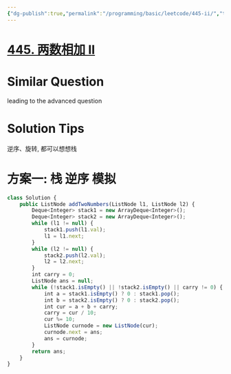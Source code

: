 ```yaml
---
{"dg-publish":true,"permalink":"/programming/basic/leetcode/445-ii/","tags":["leetcode/linked-list","leetcode/math/high-precision-compulation","leetcode/stack"]}
---
```



# [445. 两数相加 II](https://leetcode.cn/problems/add-two-numbers-ii/)

# Similar Question

leading to the advanced question

# Solution Tips

逆序、旋转, 都可以想想栈

# 方案一: 栈 逆序 模拟

```js
class Solution {
    public ListNode addTwoNumbers(ListNode l1, ListNode l2) {
        Deque<Integer> stack1 = new ArrayDeque<Integer>();
        Deque<Integer> stack2 = new ArrayDeque<Integer>();
        while (l1 != null) {
            stack1.push(l1.val);
            l1 = l1.next;
        }
        while (l2 != null) {
            stack2.push(l2.val);
            l2 = l2.next;
        }
        int carry = 0;
        ListNode ans = null;
        while (!stack1.isEmpty() || !stack2.isEmpty() || carry != 0) {
            int a = stack1.isEmpty() ? 0 : stack1.pop();
            int b = stack2.isEmpty() ? 0 : stack2.pop();
            int cur = a + b + carry;
            carry = cur / 10;
            cur %= 10;
            ListNode curnode = new ListNode(cur);
            curnode.next = ans;
            ans = curnode;
        }
        return ans;
    }
}
```
